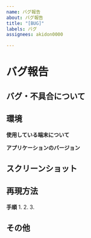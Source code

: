 ```yaml
---
name: バグ報告
about: バグ報告
title: "[BUG]"
labels: バグ
assignees: akidon0000

---
```


<!-- バグの報告ありがとうございます -->

# バグ報告

## バグ・不具合について
<!-- バグ・不具合の概要をこちらにお願いします -->



## 環境
**使用している端末について**
<!-- 例： iPhone15 Pro  iOS17.2.1 -->


**アプリケーションのバージョン**
<!-- 例： ver5.0.1 -->



## スクリーンショット
<!-- バグのスクリーンショットがあれば添付してください -->
<!-- <img src="" width="200"> -->



## 再現方法
**手順**
1.
2.
3.



## その他
<!-- 対応方法の提案や、参考記事などあればここに -->

